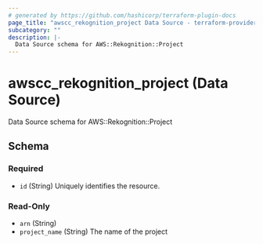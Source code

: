 ```yaml
---
# generated by https://github.com/hashicorp/terraform-plugin-docs
page_title: "awscc_rekognition_project Data Source - terraform-provider-awscc"
subcategory: ""
description: |-
  Data Source schema for AWS::Rekognition::Project
---
```


# awscc_rekognition_project (Data Source)

Data Source schema for AWS::Rekognition::Project



<!-- schema generated by tfplugindocs -->
## Schema

### Required

- `id` (String) Uniquely identifies the resource.

### Read-Only

- `arn` (String)
- `project_name` (String) The name of the project
